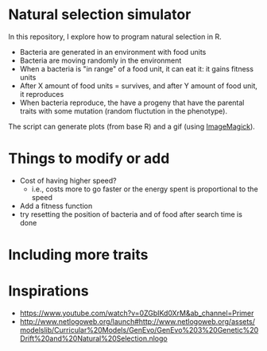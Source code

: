 # Natural selection simulator

In this repository, I explore how to program natural selection in R. 

- Bacteria are generated in an environment with food units
- Bacteria are moving randomly in the environment 
- When a bacteria is "in range" of a food unit, it can eat it: it gains fitness units 
- After X amount of food units = survives, and after Y amount of food unit, it reproduces 
- When bacteria reproduce, the have a progeny that have the parental traits with some mutation (random fluctution in the phenotype). 


The script can generate plots (from base R) and a gif (using [ImageMagick](https://imagemagick.org/index.php)). 

# Things to modify or add 

- Cost of having higher speed? 
  - i.e., costs more to go faster or the energy spent is proportional to the speed
- Add a fitness function
- try resetting the position of bacteria and of food after search time is done 


# Including more traits 

# Inspirations 
- https://www.youtube.com/watch?v=0ZGbIKd0XrM&ab_channel=Primer 
- http://www.netlogoweb.org/launch#http://www.netlogoweb.org/assets/modelslib/Curricular%20Models/GenEvo/GenEvo%203%20Genetic%20Drift%20and%20Natural%20Selection.nlogo
